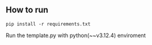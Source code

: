 ## How to run

`pip install -r requirements.txt`

Run the template.py with python(~~v3.12.4) enviroment
